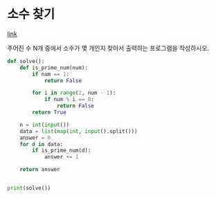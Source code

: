 # 소수 찾기

[link](https://www.acmicpc.net/problem/1978)

주어진 수 N개 중에서 소수가 몇 개인지 찾아서 출력하는 프로그램을 작성하시오.

```python
def solve():
    def is_prime_num(num):
        if num == 1:
            return False

        for i in range(2, num - 1):
            if num % i == 0:
                return False
        return True

    n = int(input())
    data = list(map(int, input().split()))
    answer = 0
    for d in data:
        if is_prime_num(d):
            answer += 1

    return answer


print(solve())
```
